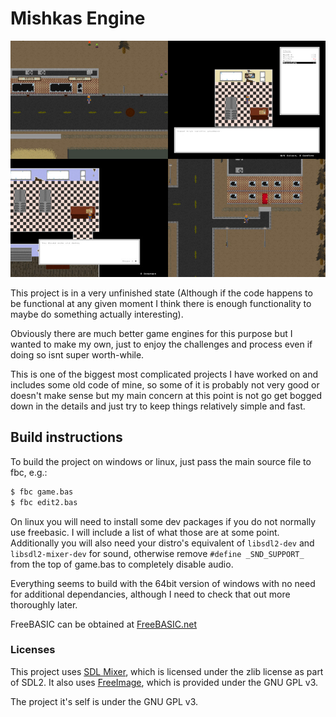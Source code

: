 # Mishkas Engine

![alt-text](https://github.com/dogbreaf/Mishkas-Engine/blob/experemental/other%20assets/screenshot.jpg?raw=true "Screenshot of the game")

This project is in a very unfinished state (Although if the code happens to be functional at any given moment I think there is enough functionality to maybe do something actually interesting).

Obviously there are much better game engines for this purpose but I wanted to make my own, just to enjoy the challenges and process even if doing so isnt super worth-while.

This is one of the biggest most complicated projects I have worked on and includes some old code of mine, so some of it is probably not very good or
doesn't make sense but my main concern at this point is not go get bogged down in the details and just try to keep things relatively simple and fast.

## Build instructions
To build the project on windows or linux, just pass the main source file to
fbc, e.g.:
```bash
$ fbc game.bas
$ fbc edit2.bas
```

On linux you will need to install some dev packages if you do not normally use freebasic. I will include a list of what those are at some point. Additionally you will also need your distro's equivalent of `libsdl2-dev` and `libsdl2-mixer-dev` for sound, otherwise remove `#define _SND_SUPPORT_` from the top of game.bas to completely disable audio.

Everything seems to build with the 64bit version of windows with no need for additional dependancies, although I need to check that out more thoroughly later.

FreeBASIC can be obtained at [FreeBASIC.net](https://freebasic.net/)

###  Licenses
This project uses [SDL Mixer](https://www.libsdl.org/license.php), which is licensed under the zlib license as part of SDL2. 
It also uses [FreeImage](http://freeimage.sourceforge.net/license.html), which is provided under the GNU GPL v3.

The project it's self is under the GNU GPL v3.

